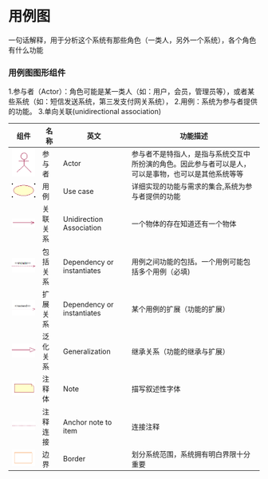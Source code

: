 # 用例图
一句话解释，用于分析这个系统有那些角色（一类人，另外一个系统），各个角色有什么功能

### 用例图图形组件
1.参与者（Actor）：角色可能是某一类人（如：用户，会员，管理员等），或者某些系统（如：短信发送系统，第三发支付网关系统），
2.用例：系统为参与者提供的功能。
3.单向关联(unidirectional association)

|组件|名称|英文|功能描述|
|----|----|----|----|
|![](/UML/images/actor.png)|参与者|Actor|参与者不是特指人，是指与系统交互中所扮演的角色。因此参与者可以是人，可以是事物，也可以是其他系统等等|
|![](/UML/images/Usecase.png)|用例|Use case|详细实现的功能与需求的集合,系统为参与者提供的功能|
|![](/UML/images/UnidirectionAssociation.png)|关联关系	|Unidirection  Association|一个物体的存在知道还有一个物体|
|![](/UML/images/DependencyOrinstantiates1.png)|包括关系|Dependency or instantiates|用例之间功能的包括。一个用例可能包括多个用例（必填)|
|![](/UML/images/DependencyOrinstantiates2.png)|扩展关系|Dependency or instantiates|某个用例的扩展（功能的扩展）|
|![](/UML/images/Generalization.png)|泛化关系	|Generalization	|继承关系（功能的继承与扩展）|
|![](/UML/images/Note.png)|注释体	|Note	|描写叙述性字体|
|![](/UML/images/AnchorNoteToItem.png)|注释连接|Anchor note to item	|连接注释
|![](/UML/images/Border.png)|边界	|Border	|划分系统范围，系统拥有明白界限十分重要|